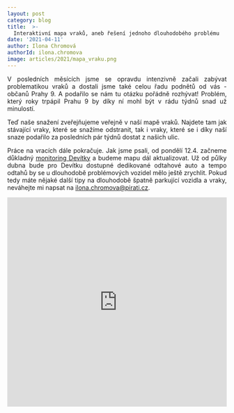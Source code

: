 ```yaml
---
layout: post
category: blog
title:  >-
  Interaktivní mapa vraků, aneb řešení jednoho dlouhodobého problému
date: '2021-04-11'
author: Ilona Chromová
authorId: ilona.chromova
image: articles/2021/mapa_vraku.png
---
```

<p style='text-align: justify;'>
V posledních měsících jsme se opravdu intenzivně začali zabývat problematikou vraků a dostali jsme také celou řadu podnětů od vás - občanů Prahy 9. A podařilo se nám tu otázku pořádně rozhývat! Problém, který roky trpápil Prahu 9 by díky ní mohl být v rádu týdnů snad už minulostí. 
</p><p style='text-align: justify;'>
Teď naše snažení zveřejňujeme veřejně v naší mapě vraků. Najdete tam jak stávající vraky, které se snažíme odstranit, tak i vraky, které se i díky naší snaze podařilo za posledních pár týdnů dostat z našich ulic.
</p><p style='text-align: justify;'>
Práce na vracích dále pokračuje. Jak jsme psali, od pondělí 12.4. začneme důkladný <a href="https://praha9.pirati.cz/tiskove-zpravy/monitorovani/" target="_blank">monitoring Devítky</a> a budeme mapu dál aktualizovat. Už od půlky dubna bude pro Devítku dostupné dedikované odtahové auto a tempo odtahů by se u dlouhodobě problémových vozidel mělo ještě zrychlit. Pokud tedy máte nějaké další tipy na dlouhodobě špatně parkující vozidla a vraky, neváhejte mi napsat na <a href="mailto:ilona.chromova@pirati.cz" target="_blank">ilona.chromova@pirati.cz</a>.
</p><p style='text-align: justify;'>
<div style="-webkit-overflow-scrolling: touch; overflow-y: auto; line-height: 0px;"><iframe style="overflow: hidden; width: 100%; height: 480px;" allow="geolocation *; camera *;" frameborder="0" src="https://www.mapotic.com/piratska-praha-9/embed"></iframe></div>
</p>
